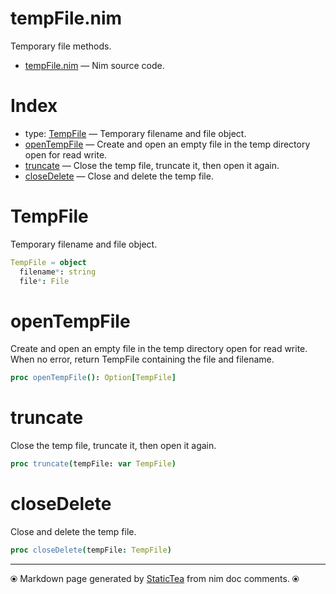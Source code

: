 # tempFile.nim

Temporary file methods.

* [tempFile.nim](../src/tempFile.nim) &mdash; Nim source code.
# Index

* type: [TempFile](#tempfile) &mdash; Temporary filename and file object.
* [openTempFile](#opentempfile) &mdash; Create and open an empty file in the temp directory open for read write.
* [truncate](#truncate) &mdash; Close the temp file, truncate it, then open it again.
* [closeDelete](#closedelete) &mdash; Close and delete the temp file.

# TempFile

Temporary filename and file object.

```nim
TempFile = object
  filename*: string
  file*: File

```

# openTempFile

Create and open an empty file in the temp directory open for read write. When no error, return TempFile containing the file and filename.

```nim
proc openTempFile(): Option[TempFile]
```

# truncate

Close the temp file, truncate it, then open it again.

```nim
proc truncate(tempFile: var TempFile)
```

# closeDelete

Close and delete the temp file.

```nim
proc closeDelete(tempFile: TempFile)
```


---
⦿ Markdown page generated by [StaticTea](https://github.com/flenniken/statictea/) from nim doc comments. ⦿
